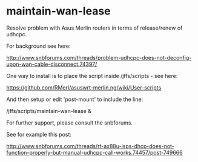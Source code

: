 # maintain-wan-lease
Resolve problem with Asus Merlin routers in terms of release/renew of udhcpc.

For background see here: 

http://www.snbforums.com/threads/problem-udhcpc-does-not-deconfig-upon-wan-cable-disconnect.74397/

One way to install is to place the script inside /jffs/scripts - see here:

https://github.com/RMerl/asuswrt-merlin.ng/wiki/User-scripts

And then setup or edit 'post-mount' to include the line:

/jffs/scripts/maintain-wan-lease &

For further support, please consult the snbforums. 

See for example this post:

http://www.snbforums.com/threads/rt-ax88u-isps-dhcp-does-not-function-properly-but-manual-udhcpc-call-works.74457/post-749666

